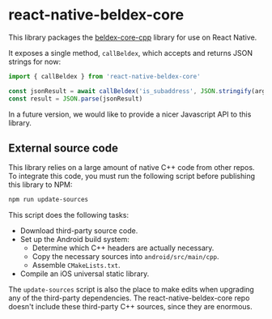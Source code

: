 # react-native-beldex-core

This library packages the [beldex-core-cpp](https://github.com/Beldex-coin/beldex-core-cpp) library for use on React Native.

It exposes a single method, `callBeldex`, which accepts and returns JSON strings for now:

```js
import { callBeldex } from 'react-native-beldex-core'

const jsonResult = await callBeldex('is_subaddress', JSON.stringify(args))
const result = JSON.parse(jsonResult)
```

In a future version, we would like to provide a nicer Javascript API to this library.

## External source code

This library relies on a large amount of native C++ code from other repos. To integrate this code, you must run the following script before publishing this library to NPM:

```sh
npm run update-sources
```

This script does the following tasks:

- Download third-party source code.
- Set up the Android build system:
  - Determine which C++ headers are actually necessary.
  - Copy the necessary sources into `android/src/main/cpp`.
  - Assemble `CMakeLists.txt`.
- Compile an iOS universal static library.

The `update-sources` script is also the place to make edits when upgrading any of the third-party dependencies. The react-native-beldex-core repo doesn't include these third-party C++ sources, since they are enormous.
